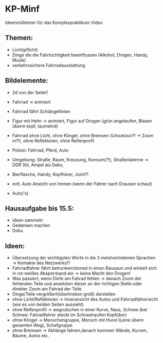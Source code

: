 # KP-Minf
Ideenmülleimer für das Komplexpraktikum Video

## Themen:

- Licht(pflicht)
- Dinge die die Fahrtüchtigkeit beeinflussen (Alkohol, Drogen, Handy, Musik)
- verkehrssichere Fahrradausstattung

## Bildelemente:

- 2d von der Seite!!


- Fahrrad -> animiert
- Fahrrad fährt Schlängellinien
- Figur mit Helm -> animiert, Figur auf Drogen (grün angelaufen, Blasen überm kopf, taumelnd)
- Fahrrad ohne Licht, ohne Klingel, ohne Bremsen (Umsetzun?! -> Zoom in?!), ohne Reflektoren, ohne Reifenprofil
- Polizei: Fahrrad, Pferd, Auto
- Umgebung: Straße, Baum, Kreuzung, Konsum(?!), Straßenlaterne -> DDR Stil, Ampel als Deko, 
- Bierflasche, Handy, Kopfhörer, Joint?!
- evtl. Auto Ansicht von Innnen (wenn der Fahrer nach Drausen schaut)
- Auto('s)

## Hausaufgabe bis 15.5:
- ideen sammeln 
- Gedanken machen 
- Doku

## Ideen: 

- Übersetzung der wichtigsten Worte in die 3 meistvertretenen Sprachen -> Kontakte des Netzwerks?!
- Fahrradfahrer fährt betrunken/stoned in einen Bauzaun und wickelt sich in rot-weißes Absperrband ein -> keine Macht den Drogen!
- Was passiert, wenn Dinfe am Fahrad fehlen -> danach Zoom der fehlenden Teile und ansetzten dieser an der richtigen Stelle oder direkter Zoom am Fahrad der Teile
- Dinge/Teile vergrößert(übertrieben groß) darstellen
- ohne Licht/Reflektoren -> Inneransicht des Autos und Fahrradfahrersicht (wie es von beiden Seiten aussieht)
- ohne Reifenprofil -> wegrutschen in einer Kurve, Nass, Schnee (bei Schnee: Fahradfahrer steckt im Schneehaufen Kopfüber)
- ohne Klingel -> Menschengruppe, Mensch mit Hund (Leine übern gesamten Weg), Schafgruppe
- ohne Bremsen -> Abhänge fahren,danach kommen Wände, Kurven, Bäume, Autos etc.
